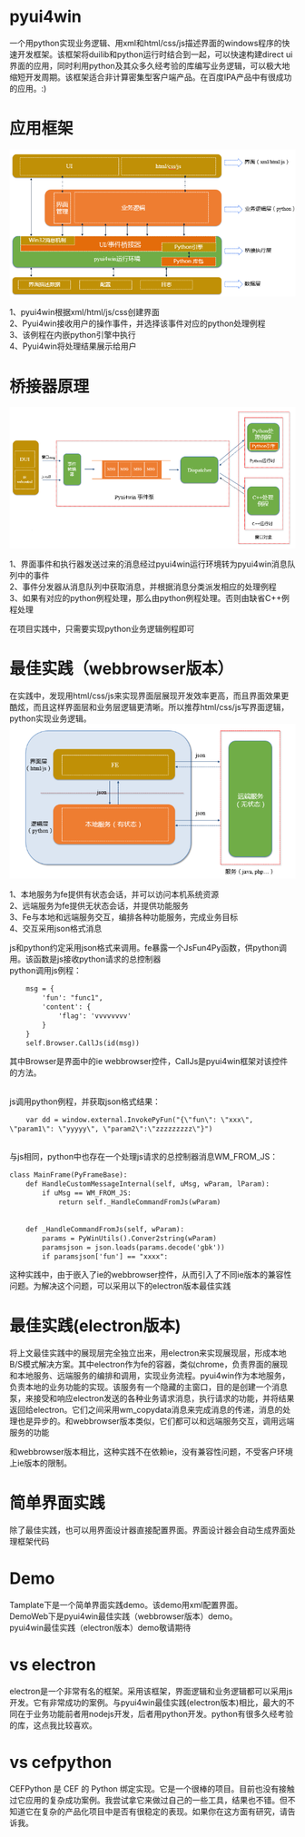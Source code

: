 pyui4win
========

一个用python实现业务逻辑、用xml和html/css/js描述界面的windows程序的快速开发框架。该框架将duilib和python运行时结合到一起，可以快速构建direct ui界面的应用，同时利用python及其众多久经考验的库编写业务逻辑，可以极大地缩短开发周期。该框架适合非计算密集型客户端产品。在百度IPA产品中有很成功的应用。:)

# 应用框架
![](doc/应用框架.png)

1、pyui4win根据xml/html/js/css创建界面<br />
2、Pyui4win接收用户的操作事件，并选择该事件对应的python处理例程<br />
3、该例程在内嵌python引擎中执行<br />
4、Pyui4win将处理结果展示给用户<br />

# 桥接器原理
![](doc/事件处理流程.png)

1、界面事件和执行器发送过来的消息经过pyui4win运行环境转为pyui4win消息队列中的事件<br />
2、事件分发器从消息队列中获取消息，并根据消息分类派发相应的处理例程<br />
3、如果有对应的python例程处理，那么由python例程处理。否则由缺省C++例程处理<br />

在项目实践中，只需要实现python业务逻辑例程即可

# 最佳实践（webbrowser版本）
在实践中，发现用html/css/js来实现界面层展现开发效率更高，而且界面效果更酷炫，而且这样界面层和业务层逻辑更清晰。所以推荐html/css/js写界面逻辑，python实现业务逻辑。
![](doc/最佳实践.png)

1、本地服务为fe提供有状态会话，并可以访问本机系统资源<br />
2、远端服务为fe提供无状态会话，并提供功能服务<br />
3、Fe与本地和远端服务交互，编排各种功能服务，完成业务目标<br />
4、交互采用json格式消息<br />


js和python约定采用json格式来调用。fe暴露一个JsFun4Py函数，供python调用。该函数是js接收python请求的总控制器
<br />
python调用js例程：

        msg = {
            'fun': "func1",
            'content': {
                'flag': 'vvvvvvvv'
            }
        }
        self.Browser.CallJs(id(msg))
        
其中Browser是界面中的ie webbrowser控件，CallJs是pyui4win框架对该控件的方法。

<br />
js调用python例程，并获取json格式结果：

        var dd = window.external.InvokePyFun("{\"fun\": \"xxx\", \"param1\": \"yyyyy\", \"param2\":\"zzzzzzzzz\"}")
<br />
与js相同，python中也存在一个处理js请求的总控制器消息WM_FROM_JS：

    class MainFrame(PyFrameBase):
        def HandleCustomMessageInternal(self, uMsg, wParam, lParam):
            if uMsg == WM_FROM_JS:
                return self._HandleCommandFromJs(wParam)
                    
            
        def _HandleCommandFromJs(self, wParam):
            params = PyWinUtils().Conver2string(wParam)
            paramsjson = json.loads(params.decode('gbk'))
            if paramsjson['fun'] == "xxxx":

这种实践中，由于嵌入了ie的webbrowser控件，从而引入了不同ie版本的兼容性问题。为解决这个问题，可以采用以下的electron版本最佳实践

# 最佳实践(electron版本)
将上文最佳实践中的展现层完全独立出来，用electron来实现展现层，形成本地B/S模式解决方案。其中electron作为fe的容器，类似chrome，负责界面的展现和本地服务、远端服务的编排和调用，实现业务流程。pyui4win作为本地服务，负责本地的业务功能的实现。该服务有一个隐藏的主窗口，目的是创建一个消息泵，来接受和响应electron发送的各种业务请求消息，执行请求的功能，并将结果返回给electron。它们之间采用wm_copydata消息来完成消息的传递，消息的处理也是异步的。和webbrowser版本类似，它们都可以和远端服务交互，调用远端服务的功能

和webbrowser版本相比，这种实践不在依赖ie，没有兼容性问题，不受客户环境上ie版本的限制。


# 简单界面实践
除了最佳实践，也可以用界面设计器直接配置界面。界面设计器会自动生成界面处理框架代码

# Demo
Tamplate下是一个简单界面实践demo。该demo用xml配置界面。<br />
DemoWeb下是pyui4win最佳实践（webbrowser版本）demo。<br />
pyui4win最佳实践（electron版本）demo敬请期待

# vs electron
electron是一个非常有名的框架。采用该框架，界面逻辑和业务逻辑都可以采用js开发。它有非常成功的案例。与pyui4win最佳实践(electron版本)相比，最大的不同在于业务功能前者用nodejs开发，后者用python开发。python有很多久经考验的库，这点我比较喜欢。

# vs cefpython
CEFPython 是 CEF 的 Python 绑定实现。它是一个很棒的项目。目前也没有接触过它应用的复杂成功案例。我尝试拿它来做过自己的一些工具，结果也不错。但不知道它在复杂的产品化项目中是否有很稳定的表现。如果你在这方面有研究，请告诉我。

